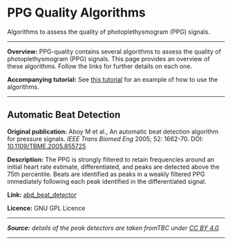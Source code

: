 # PPG Quality Algorithms

Algorithms to assess the quality of photoplethysmogram (PPG) signals.

---

**Overview:** PPG-quality contains several algorithms to assess the quality of photoplethysmogram (PPG) signals. This page provides an overview of these algorithms. Follow the links for further details on each one.

**Accompanying tutorial:** See [this tutorial](./tutorials/ppg_quality_assessment) for an example of how to use the algorithms.

---

## Automatic Beat Detection

**Original publication:** Aboy M et al., An automatic beat detection algorithm for pressure signals. _IEEE Trans Biomed Eng_ 2005; 52: 1662-70. DOI: [10.1109/TBME.2005.855725](https://doi.org/10.1109/TBME.2005.855725)

**Description:** The PPG is strongly filtered to retain frequencies around an initial heart rate estimate, differentiated, and peaks are detected above the 75th percentile. Beats are identified as peaks in a weakly filtered PPG immediately following each peak identified in the differentiated signal.

**Link:** [abd_beat_detector](../../functions/abd_beat_detector)

**Licence:** GNU GPL Licence

---

_**Source:** details of the peak detectors are taken fromTBC under [CC BY 4.0](https://creativecommons.org/licenses/by/4.0/)._

---